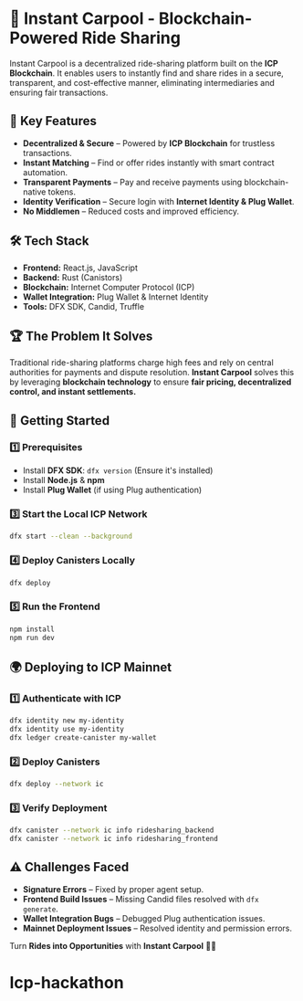 # 🚗 Instant Carpool - Blockchain-Powered Ride Sharing

Instant Carpool is a decentralized ride-sharing platform built on the **ICP Blockchain**. It enables users to instantly find and share rides in a secure, transparent, and cost-effective manner, eliminating intermediaries and ensuring fair transactions.

## 🌟 Key Features
- **Decentralized & Secure** – Powered by **ICP Blockchain** for trustless transactions.
- **Instant Matching** – Find or offer rides instantly with smart contract automation.
- **Transparent Payments** – Pay and receive payments using blockchain-native tokens.
- **Identity Verification** – Secure login with **Internet Identity & Plug Wallet**.
- **No Middlemen** – Reduced costs and improved efficiency.

## 🛠️ Tech Stack
- **Frontend:** React.js, JavaScript
- **Backend:** Rust (Canistors)
- **Blockchain:** Internet Computer Protocol (ICP)
- **Wallet Integration:** Plug Wallet & Internet Identity
- **Tools:** DFX SDK, Candid, Truffle

## 🏆 The Problem It Solves
Traditional ride-sharing platforms charge high fees and rely on central authorities for payments and dispute resolution. **Instant Carpool** solves this by leveraging **blockchain technology** to ensure **fair pricing, decentralized control, and instant settlements.**

## 🚀 Getting Started
### 1️⃣ Prerequisites
- Install **DFX SDK**: `dfx version` (Ensure it's installed)
- Install **Node.js** & **npm**
- Install **Plug Wallet** (if using Plug authentication)



### 3️⃣ Start the Local ICP Network
```bash
dfx start --clean --background
```

### 4️⃣ Deploy Canisters Locally
```bash
dfx deploy
```

### 5️⃣ Run the Frontend
```bash
npm install
npm run dev
```

## 🌍 Deploying to ICP Mainnet
### 1️⃣ Authenticate with ICP
```bash
dfx identity new my-identity
dfx identity use my-identity
dfx ledger create-canister my-wallet
```

### 2️⃣ Deploy Canisters
```bash
dfx deploy --network ic
```

### 3️⃣ Verify Deployment
```bash
dfx canister --network ic info ridesharing_backend
dfx canister --network ic info ridesharing_frontend
```

## ⚠️ Challenges Faced
- **Signature Errors** – Fixed by proper agent setup.
- **Frontend Build Issues** – Missing Candid files resolved with `dfx generate`.
- **Wallet Integration Bugs** – Debugged Plug authentication issues.
- **Mainnet Deployment Issues** – Resolved identity and permission errors.



Turn **Rides into Opportunities** with **Instant Carpool** 🚗💨

# Icp-hackathon

